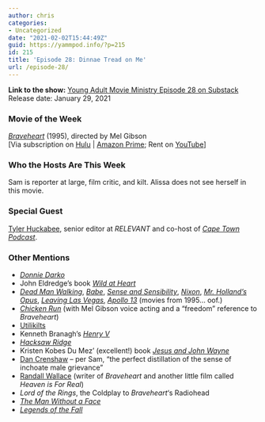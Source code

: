 ```yaml
---
author: chris
categories:
- Uncategorized
date: "2021-02-02T15:44:49Z"
guid: https://yammpod.info/?p=215
id: 215
title: 'Episode 28: Dinnae Tread on Me'
url: /episode-28/
---
```

**Link to the show:** [Young Adult Movie Ministry Episode 28 on Substack](https://yammpod.substack.com/p/episode-28-dinnae-tread-on-me)  
Release date: January 29, 2021

### Movie of the Week

_[Braveheart](https://www.imdb.com/title/tt0112573)_ (1995), directed by Mel Gibson  
[Via subscription on [Hulu](https://www.hulu.com/watch/55bbb063-4bbd-4c0a-8834-6be4f52efa0f) | [Amazon Prime](https://www.amazon.com/gp/video/detail/amzn1.dv.gti.b2a9f746-4f5a-0622-3fe7-62100cfe478e?autoplay=1&ref_=atv_cf_strg_wb); Rent on [YouTube](http://www.youtube.com/watch?v=WljuPAgUq8U)]

### Who the Hosts Are This Week

Sam is reporter at large, film critic, and kilt. Alissa does not see herself in this movie.

### Special Guest

[Tyler Huckabee](https://en.wikipedia.org/wiki/Justin_Chang), senior editor at _RELEVANT_ and co-host of _[Cape Town Podcast](https://t.co/hhSu3ldZG7?amp=1)_.

### Other Mentions

  * _[Donnie Darko](https://www.imdb.com/title/tt0246578/)_
  * John Eldredge&#8217;s book _[Wild at Heart](https://bookshop.org/a/20775/9780785287964)_
  * _[Dead Man Walking](https://www.imdb.com/title/tt0112818?ref_=nv_sr_srsg_0)_, _[Babe](https://www.imdb.com/title/tt0112431?ref_=nv_sr_srsg_0)_, _[Sense and Sensibility](https://www.imdb.com/title/tt0114388?ref_=nv_sr_srsg_0)_, _[Nixon](https://www.imdb.com/title/tt0113987?ref_=nv_sr_srsg_7)_, _[Mr. Holland&#8217;s Opus](https://www.imdb.com/title/tt0113862?ref_=nv_sr_srsg_0)_, _[Leaving Las Vegas](https://www.imdb.com/title/tt0113627?ref_=nv_sr_srsg_0)_, _[Apollo 13](https://www.imdb.com/title/tt0112384?ref_=nv_sr_srsg_0)_ (movies from 1995&#8230; oof.)
  * _[Chicken Run](https://www.imdb.com/title/tt0120630?ref_=nv_sr_srsg_0)_ (with Mel Gibson voice acting and a &#8220;freedom&#8221; reference to _Braveheart_)
  * [Utilikilts](https://utilikilts.com/)
  * Kenneth Branagh&#8217;s _[Henry V](https://www.imdb.com/title/tt0097499?ref_=nv_sr_srsg_0)_
  * _[Hacksaw Ridge](https://www.imdb.com/title/tt2119532?ref_=nv_sr_srsg_0)_
  * Kristen Kobes Du Mez&#8217; (excellent!) book _[Jesus and John Wayne](https://bookshop.org/a/20775/9781631495731)_
  * [Dan Crenshaw](https://en.wikipedia.org/wiki/Dan_Crenshaw) &#8211; per Sam, &#8220;the perfect distillation of the sense of inchoate male grievance&#8221;
  * [Randall Wallace](https://www.imdb.com/name/nm0908824/) (writer of _Braveheart_ and another little film called _Heaven is For Real_)
  * _Lord of the Rings_, the Coldplay to _Braveheart_&#8216;s Radiohead
  * _[The Man Without a Face](https://www.imdb.com/title/tt0107501/)_
  * _[Legends of the Fall](https://www.imdb.com/title/tt0110322/)_